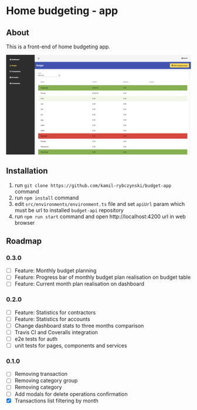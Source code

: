 # Home budgeting - app

## About

This is a front-end of home budgeting app.

![](./docs/preview.png)

## Installation

1. run `git clone https://github.com/kamil-rybczynski/budget-app` command
2. run `npm install` command
3. edit `src/environments/environment.ts` file and set `apiUrl` param which must be url to installed `budget-api` repository
4. run `npm run start` command and open http://localhost:4200 url in web browser


## Roadmap

### 0.3.0

- [ ] Feature: Monthly budget planning
- [ ] Feature: Progress bar of monthly budget plan realisation on budget table
- [ ] Feature: Current month plan realisation on dashboard

### 0.2.0

- [ ] Feature: Statistics for contractors
- [ ] Feature: Statistics for accounts
- [ ] Change dashboard stats to three months comparison
- [ ] Travis CI and Coveralls integration
- [ ] e2e tests for auth
- [ ] unit tests for pages, components and services

### 0.1.0

- [ ] Removing transaction
- [ ] Removing category group
- [ ] Removing category
- [ ] Add modals for delete operations confirmation
- [x] Transactions list filtering by month